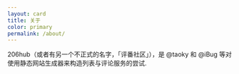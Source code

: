 ```yaml
---
layout: card
title: 关于
color: primary
permalink: /about/
---
```


206hub（或者有另一个不正式的名字，「评番社区」），是 @taoky 和 @iBug 等对使用静态网站生成器来构造列表与评论服务的尝试.
